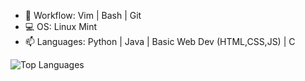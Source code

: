  - 📝 Workflow: Vim | Bash | Git 
 - 💻 OS: Linux Mint
 - 📫 Languages: Python | Java | Basic Web Dev (HTML,CSS,JS) | C
<img alt="Top Languages" src="https://github-readme-stats.vercel.app/api/top-langs/?username=ThespDev&layout=compact&theme=dark&langs_count=4" />

<!--
**ThespDev/ThespDev** is a ✨ _special_ ✨ repository because its `README.md` (this file) appears on your GitHub profile.

Here are some ideas to get you started:

- 🔭 I’m currently working on ...
- 🌱 I’m currently learning ...
- 👯 I’m looking to collaborate on ...
- 🤔 I’m looking for help with ...
- 💬 Ask me about ...
- 📫 How to reach me: ...
- 😄 Pronouns: ...
- ⚡ Fun fact: ...
-->
